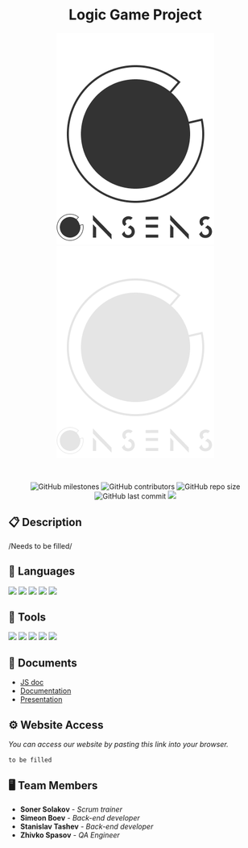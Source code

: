 <h1 align="center">Logic Game Project</h1>

<p align = "center">
  <img src="Website/dist/img/Frame_2.png#gh-light-mode-only"/>
  <img src="Website/dist/img/Frame_1.png#gh-dark-mode-only"/>
</p>

<br>

<p align = "center">
    <img alt="GitHub milestones" src="https://img.shields.io/github/milestones/all/SYSolakov20/onsens?style=flat-square">
    <img alt="GitHub contributors" src="https://img.shields.io/github/contributors/SYSolakov20/onsens?style=flat-square">
    <img alt="GitHub repo size" src="https://img.shields.io/github/repo-size/SYSolkov20/onsens?style=flat-square">
    <img alt="GitHub last commit" src="https://img.shields.io/github/last-commit/SYSolakov20/onsens?style=flat-square">
    <img src="https://img.shields.io/github/languages/count/SYSolakov20/onsens?style=flat-square">
</p>

## 📋 Description
  
/Needs to be filled/

## 🚀 Languages 
  <p align="left"> 
    <img src="https://img.icons8.com/color/48/000000/c-plus-plus-logo.png"/>
    <img src="https://cdn.discordapp.com/attachments/895221336006332427/971795038596108318/1200px-SFML_Logo_1.png"/>
    <img src="https://img.icons8.com/color/48/000000/html-5.png"/> 
    <img src="https://img.icons8.com/color/48/000000/sass.png"/>
    <img src="https://img.icons8.com/color/48/000000/javascript--v1.png"/>
 
  </p>

## 🔧 Tools 
  <p align="left"> 
    <img src="https://img.icons8.com/fluency/48/000000/visual-studio.png"/>
    <img src="https://img.icons8.com/color/48/000000/visual-studio-code-2019.png"/>
    <img src="https://img.icons8.com/color/48/000000/figma--v1.png"/>
    <img src="https://img.icons8.com/color/48/000000/git.png"/>
    <img src="https://img.icons8.com/fluency/48/000000/adobe-photoshop.png"/>  
  </p> 

## 💼 Documents
  - [JS doc](https://smtashev20.github.io/geonomy_doc/)
  - [Documentation](https://codingburgas-my.sharepoint.com/:w:/g/personal/smtashev20_codingburgas_bg/Eb6RxmhRkqFPjjX_xYeTpGcBKGulfa7NCfsfkUiqM1LS1w?e=h2yg7g)
  - [Presentation](https://codingburgas-my.sharepoint.com/:p:/g/personal/smtashev20_codingburgas_bg/ER6Hd9Nt42hGibt_eDeklo4BDm4nrc6-MYHQ8KMagPX7GQ?e=aS3dg4)
      
## ⚙ Website Access

*You can access our website by pasting this link into your browser.*
```
to be filled
```

## 🖥 Team Members
* **Soner Solakov** - *Scrum trainer* 
* **Simeon Boev** - *Back-end developer* 
* **Stanislav Tashev** - *Back-end developer* 
* **Zhivko Spasov** - *QA Engineer* 
